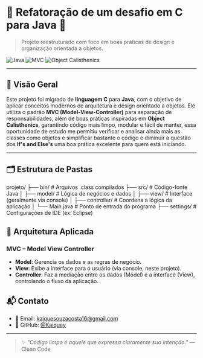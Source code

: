 # 🔄 Refatoração de um desafio em C para Java 🧱

> Projeto reestruturado com foco em boas práticas de design e organização orientada a objetos.

![Java](https://img.shields.io/badge/linguagem-Java-red)
![MVC](https://img.shields.io/badge/padr%C3%A3o-MVC-blue)
![Object Calisthenics](https://img.shields.io/badge/princ%C3%ADpios-Object%20Calisthenics-green)

---

## 📌 Visão Geral

Este projeto foi migrado de **linguagem C** para **Java**, com o objetivo de aplicar conceitos modernos de arquitetura e design orientado a objetos. Ele utiliza o padrão **MVC (Model-View-Controller)** para separação de responsabilidades, além de boas práticas inspiradas em **Object Calisthenics**, 
garantindo código mais limpo, modular e fácil de manter, essa oportunidade de estudo me permitiu verificar e analisar ainda mais as classes como objetos e simplificar bastante o código e diminuir a questão dos **If's and Else's** uma boa prática excelente para quem está iniciando.

---

## 🗂️ Estrutura de Pastas

projeto/
├── bin/           # Arquivos .class compilados
├── src/           # Código-fonte Java
│   ├── model/       # Lógica de negócios e dados
│   ├── view/        # Interface (geralmente via console)
│   ├── controller/  # Coordena a lógica da aplicação
│   └── Main.java    # Ponto de entrada do programa
├── settings/      # Configurações de IDE (ex: Eclipse)

## 🧱 Arquitetura Aplicada

### MVC – Model View Controller

- **Model**: Gerencia os dados e as regras de negócio.
- **View**: Exibe a interface para o usuário (via console, neste projeto).
- **Controller**: Faz a mediação entre os dados (Model) e a interface (View), controlando o fluxo da aplicação.


## 📬 Contato

- 📧 Email: kaiquesouzacosta16@gmail.com  
- 🐙 GitHub: [@Kaiquey](https://github.com/Kaiquey)

---

> ✨ *"Código limpo é aquele que expressa claramente sua intenção."* — Clean Code
